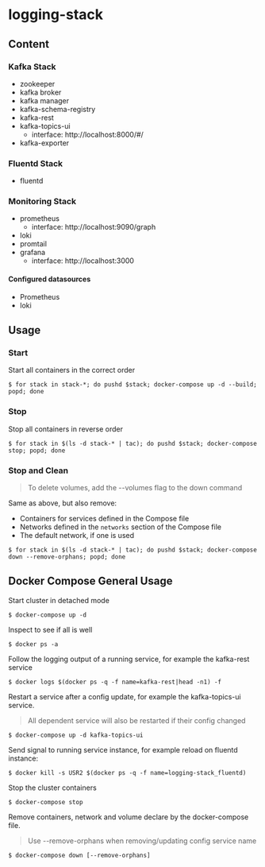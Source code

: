 # logging-stack

## Content
### Kafka Stack
- zookeeper
- kafka broker
- kafka manager
- kafka-schema-registry
- kafka-rest
- kafka-topics-ui
  - interface: http://localhost:8000/#/
- kafka-exporter

### Fluentd Stack
- fluentd
### Monitoring Stack
- prometheus
  - interface: http://localhost:9090/graph
- loki
- promtail
- grafana
  - interface: http://localhost:3000
#### Configured datasources
- Prometheus
- loki

## Usage
### Start
Start all containers in the correct order
```
$ for stack in stack-*; do pushd $stack; docker-compose up -d --build; popd; done
```

### Stop
Stop all containers in reverse order
```
$ for stack in $(ls -d stack-* | tac); do pushd $stack; docker-compose stop; popd; done
```
### Stop and Clean
> To delete volumes, add the --volumes flag to the down command

Same as above, but also remove:
- Containers for services defined in the Compose file
- Networks defined in the `networks` section of the Compose file
- The default network, if one is used
```
$ for stack in $(ls -d stack-* | tac); do pushd $stack; docker-compose down --remove-orphans; popd; done
```

## Docker Compose General Usage
Start cluster in detached mode
```
$ docker-compose up -d
```

Inspect to see if all is well
```
$ docker ps -a
```

Follow the logging output of a running service, for example the kafka-rest service
```
$ docker logs $(docker ps -q -f name=kafka-rest|head -n1) -f
```

Restart a service after a config update, for example the kafka-topics-ui service.

> All dependent service will also be restarted if their config changed

```
$ docker-compose up -d kafka-topics-ui
```

Send signal to running service instance, for example reload on fluentd instance:
```
$ docker kill -s USR2 $(docker ps -q -f name=logging-stack_fluentd)
```

Stop the cluster containers
```
$ docker-compose stop
```

Remove containers, network and volume declare by the docker-compose file.

> Use --remove-orphans when removing/updating config service name

```
$ docker-compose down [--remove-orphans]
```
